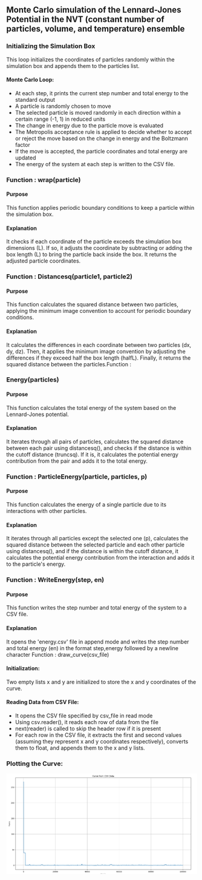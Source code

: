 ## Monte Carlo simulation of the Lennard-Jones Potential in the NVT (constant number of particles, volume, and temperature) ensemble

### Initializing the Simulation Box
This loop initializes the coordinates of particles randomly within the simulation box and appends
them to the particles list.

#### Monte Carlo Loop:
- At each step, it prints the current step number and total energy to the standard output
- A particle is randomly chosen to move
- The selected particle is moved randomly in each direction within a certain range (-1, 1) in
  reduced units
- The change in energy due to the particle move is evaluated
- The Metropolis acceptance rule is applied to decide whether to accept or reject the move
  based on the change in energy and the Boltzmann factor
- If the move is accepted, the particle coordinates and total energy are updated
- The energy of the system at each step is written to the CSV file.

### Function : wrap(particle)
#### Purpose

This function applies periodic boundary conditions to keep a particle within the
simulation box.


#### Explanation

It checks if each coordinate of the particle exceeds the simulation box dimensions
(L). If so, it adjusts the coordinate by subtracting or adding the box length (L) to bring
the particle back inside the box. It returns the adjusted particle coordinates.


### Function : Distancesq(particle1, particle2)
#### Purpose

This function calculates the squared distance between two particles, applying the
minimum image convention to account for periodic boundary conditions.



#### Explanation

It calculates the differences in each coordinate between two particles (dx, dy, dz).
Then, it applies the minimum image convention by adjusting the differences if they exceed
half the box length (halfL). Finally, it returns the squared distance between the particles.Function : 

### Energy(particles)
#### Purpose 

This function calculates the total energy of the system based on the Lennard-Jones potential.


#### Explanation 

It iterates through all pairs of particles, calculates the squared distance between each pair
using distancesq(), and checks if the distance is within the cutoff distance (truncsq). If it is, it
calculates the potential energy contribution from the pair and adds it to the total energy.

### Function : ParticleEnergy(particle, particles, p)
#### Purpose 

This function calculates the energy of a single particle due to its interactions with other particles.


#### Explanation

It iterates through all particles except the selected one (p), calculates the squared distance
between the selected particle and each other particle using distancesq(), and if the distance is within
the cutoff distance, it calculates the potential energy contribution from the interaction and adds it to
the particle's energy.

### Function : WriteEnergy(step, en)
#### Purpose

This function writes the step number and total energy of the system to a CSV file.


#### Explanation

It opens the 'energy.csv' file in append mode and writes the step number and total
energy (en) in the format step,energy followed by a newline character
Function : draw_curve(csv_file)
#### Initialization:
Two empty lists x and y are initialized to store the x and y coordinates of the curve.

#### Reading Data from CSV File:
- It opens the CSV file specified by csv_file in read mode
- Using csv.reader(), it reads each row of data from the file
- next(reader) is called to skip the header row if it is present
- For each row in the CSV file, it extracts the first and second values (assuming they
represent x and y coordinates respectively), converts them to float, and appends them to
the x and y lists.

### Plotting the Curve:
<img src="./assets/Screenshot from 2024-04-06 00-22-52.png"></img> 
